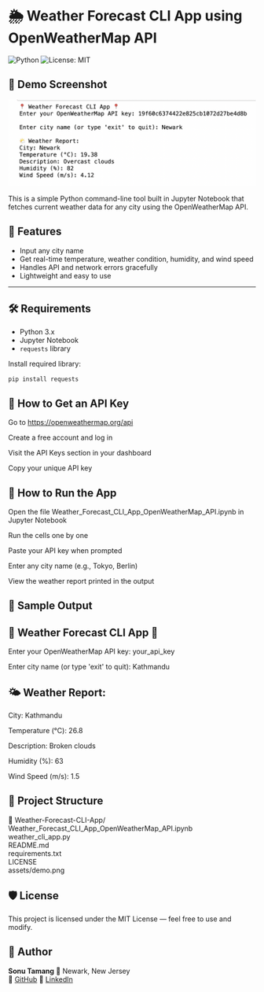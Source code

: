# 🌦️ Weather Forecast CLI App using OpenWeatherMap API
![Python](https://img.shields.io/badge/python-3.8+-blue)
![License: MIT](https://img.shields.io/badge/License-MIT-yellow.svg)

## 📸 Demo Screenshot
![Weather App Demo](assets/demo.png)


This is a simple Python command-line tool built in Jupyter Notebook that fetches current weather data for any city using the OpenWeatherMap API.

## 🧰 Features
- Input any city name
- Get real-time temperature, weather condition, humidity, and wind speed
- Handles API and network errors gracefully
- Lightweight and easy to use

---

## 🛠 Requirements

- Python 3.x
- Jupyter Notebook
- `requests` library

Install required library:
```bash
pip install requests
```

## 🔐 How to Get an API Key
Go to https://openweathermap.org/api

Create a free account and log in

Visit the API Keys section in your dashboard

Copy your unique API key

## 🚀 How to Run the App
Open the file Weather_Forecast_CLI_App_OpenWeatherMap_API.ipynb in Jupyter Notebook

Run the cells one by one

Paste your API key when prompted

Enter any city name (e.g., Tokyo, Berlin)

View the weather report printed in the output

## 🧪 Sample Output
## 📍 Weather Forecast CLI App 📍
Enter your OpenWeatherMap API key: your_api_key  

Enter city name (or type 'exit' to quit): Kathmandu

## 🌤 Weather Report:
City: Kathmandu

Temperature (°C): 26.8

Description: Broken clouds

Humidity (%): 63

Wind Speed (m/s): 1.5

## 📂 Project Structure
📁 Weather-Forecast-CLI-App/  
Weather_Forecast_CLI_App_OpenWeatherMap_API.ipynb
 weather_cli_app.py  
 README.md  
 requirements.txt  
 LICENSE  
 assets/demo.png  
## 🛡 License
This project is licensed under the MIT License — feel free to use and modify.

## 👤 Author
**Sonu Tamang**
📍 Newark, New Jersey  
🔗 [GitHub](https://github.com/Sonulama778)
🔗 [LinkedIn](https://linkedin.com/in/sonu-tamang)

